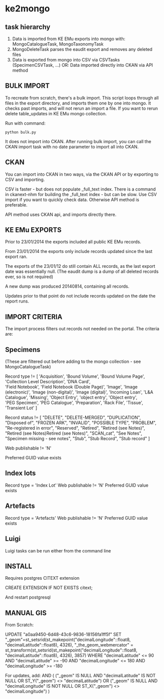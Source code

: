 ke2mongo
========

task hierarchy
--------------

1. Data is imported from KE EMu exports into mongo with: MongoCatalogueTask, MongoTaxonomyTask
2. MongoDeleteTask parses the eaudit export and removes any deleted files
3. Data is exported from mongo into CSV via CSVTasks (SpecimenCSVTask, ...) 
    OR:
   Data imported directly into CKAN via API method 


BULK IMPORT
-----------

To recreate from scratch, there's a bulk import. This script loops through all files
in the export directory, and imports them one by one into mongo.  It checks past imports,
and will not rerun an import a file. If you want to rerun delete table_updates in KE EMu
mongo collection.

Run with command:

    python bulk.py

It does not import into CKAN. After running bulk import, you can call the
CKAN import task with no date parameter to import all into CKAN.


CKAN
----

You can import into CKAN in two ways, via the CKAN API or by exporting to CSV and importing.

CSV is faster - but does not populate _full_text index. There is a command in ckanext-nhm for
building the _full_text index - but can be slow. Use CSV import if you want to quickly check
data. Otherwise API method is preferable.

API method uses CKAN api, and imports directly there.


KE EMu EXPORTS
--------------

Prior to 23/01/2014 the exports included all public KE EMu records.

From 23/01/2014 the exports only include records updated since the last export ran.

The exports of the 23/01/12 do still contain ALL records, as the last export date was essentially null.
(The eaudit dump is a dump of all deleted records ever, so is not required)

A new dump was produced 20140814, containing all records. 

Updates prior to that point do not include records updated on the date the report runs.


IMPORT CRITERIA
---------------

The import process filters out records not needed on the portal. The criteria are:
 
Specimens
---------

(These are filtered out before adding to the mongo collection - see MongoCatalogueTask)

Record type != [
    'Acquisition',
    'Bound Volume',
    'Bound Volume Page',
    'Collection Level Description',
    'DNA Card',  
    'Field Notebook',
    'Field Notebook (Double Page)',
    'Image',
    'Image (electronic)',
    'Image (non-digital)',
    'Image (digital)',
    'Incoming Loan',
    'L&A Catalogue',
    'Missing',
    'Object Entry',
    'object entry', 
    'Object entry',  
    'PEG Specimen',
    'PEG Catalogue',
    'Preparation',
    'Rack File',
    'Tissue', 
    'Transient Lot'
 ]

Record status != [
    "DELETE",
    "DELETE-MERGED",
    "DUPLICATION",
    "Disposed of",
    "FROZEN ARK",
    "INVALID",
    "POSSIBLE TYPE",
    "PROBLEM",
    "Re-registered in error",
    "Reserved",
    "Retired",
    "Retired (see Notes)",
    "Retired (see Notes)Retired (see Notes)",
    "SCAN_cat",
    "See Notes",
    "Specimen missing - see notes",
    "Stub",
    "Stub Record",
    "Stub record"
]

Web publishable != 'N'

Preferred GUID value exists
 
Index lots
----------

Record type = 'Index Lot'
Web publishable != 'N'
Preferred GUID value exists

Artefacts
---------

Record type = 'Artefacts'
Web publishable != 'N'
Preferred GUID value exists


Luigi
-----

Luigi tasks can be run either from the command line



INSTALL
-------

Requires postgres CITEXT extension

CREATE EXTENSION IF NOT EXISTS citext;

And restart postgresql


MANUAL GIS
----------

From Scratch:

UPDATE "a0aa9450-6d48-43c6-9836-18156fa1ff5f" SET "_geom"=st_setsrid(st_makepoint("decimalLongitude"::float8, "decimalLatitude"::float8), 4326),
"_the_geom_webmercator" = st_transform(st_setsrid(st_makepoint("decimalLongitude"::float8, "decimalLatitude"::float8), 4326), 3857)
WHERE "decimalLatitude" <= 90 AND "decimalLatitude" >= -90 AND "decimalLongitude" <= 180 AND "decimalLongitude" >= -180


For updates, add:
AND (
  ("_geom" IS NULL AND "decimalLatitude" IS NOT NULL OR ST_Y("_geom") <> "decimalLatitude")
  OR
  ("_geom" IS NULL AND "decimalLongitude" IS NOT NULL OR ST_X("_geom") <> "decimalLongitude")
)    

